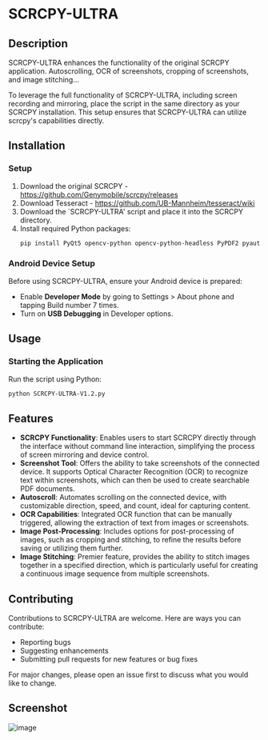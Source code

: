# SCRCPY-ULTRA

## Description
SCRCPY-ULTRA enhances the functionality of the original SCRCPY application. Autoscrolling, OCR of screenshots, cropping of screenshots, and image stitching...

To leverage the full functionality of SCRCPY-ULTRA, including screen recording and mirroring, place the script in the same directory as your SCRCPY installation. 
This setup ensures that SCRCPY-ULTRA can utilize scrcpy's capabilities directly.

## Installation

### Setup
1. Download the original SCRCPY - https://github.com/Genymobile/scrcpy/releases
2. Download Tesseract - https://github.com/UB-Mannheim/tesseract/wiki
3. Download the `SCRCPY-ULTRA' script and place it into the SCRCPY directory.
4. Install required Python packages:
   ```sh
   pip install PyQt5 opencv-python opencv-python-headless PyPDF2 pyautogui numpy pillow reportlab imagehash ocrmypdf
   ```
   
### Android Device Setup
Before using SCRCPY-ULTRA, ensure your Android device is prepared:
- Enable **Developer Mode** by going to Settings > About phone and tapping Build number 7 times.
- Turn on **USB Debugging** in Developer options.

## Usage

### Starting the Application
Run the script using Python:
```sh
python SCRCPY-ULTRA-V1.2.py
```

## Features

- **SCRCPY Functionality**: Enables users to start SCRCPY directly through the interface without command line interaction, simplifying the process of screen mirroring and device control.
- **Screenshot Tool**: Offers the ability to take screenshots of the connected device. It supports Optical Character Recognition (OCR) to recognize text within screenshots, which can then be used to create searchable PDF documents.
- **Autoscroll**: Automates scrolling on the connected device, with customizable direction, speed, and count, ideal for capturing content.
- **OCR Capabilities**: Integrated OCR function that can be manually triggered, allowing the extraction of text from images or screenshots.
- **Image Post-Processing**: Includes options for post-processing of images, such as cropping and stitching, to refine the results before saving or utilizing them further.
- **Image Stitching**: Premier feature, provides the ability to stitch images together in a specified direction, which is particularly useful for creating a continuous image sequence from multiple screenshots.

## Contributing

Contributions to SCRCPY-ULTRA are welcome. Here are ways you can contribute:
- Reporting bugs
- Suggesting enhancements
- Submitting pull requests for new features or bug fixes

For major changes, please open an issue first to discuss what you would like to change.

## Screenshot
![image](https://github.com/maccheroncelli/SCRCPY-ULTRA/assets/154501937/2ad1eb8f-2668-481b-808d-ff9f9f9b1457)

